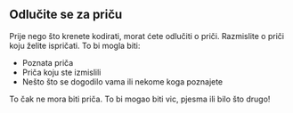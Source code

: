 ## Odlučite se za priču

Prije nego što krenete kodirati, morat ćete odlučiti o priči. Razmislite o priči koju želite ispričati. To bi mogla biti:

+ Poznata priča
+ Priča koju ste izmislili
+ Nešto što se dogodilo vama ili nekome koga poznajete

To čak ne mora biti priča. To bi mogao biti vic, pjesma ili bilo što drugo!